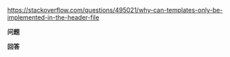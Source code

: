<https://stackoverflow.com/questions/495021/why-can-templates-only-be-implemented-in-the-header-file>

**问题**



**回答**
